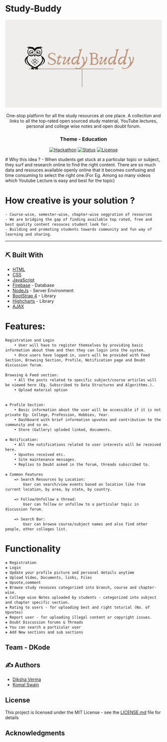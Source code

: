 # Study-Buddy
<p align="center">
  <a href="" rel="noopener">
    <img src="https://raw.githubusercontent.com/zenithexpo/Study-Buddy/master/StudyBird.png" alt="Project logo">
 </a>
</p>
<p align="center">  One-stop platform for all the study resources at one place. A collection and links to all the top-rated open sourced study material, YouTube lectures, personal and college wise notes and open doubt forum.
    <br> 
</p>
<h3 align="center">Theme - Education</h3>

<div align="center">

  [![Hackathon](https://img.shields.io/badge/hackathon-name-orange.svg)](https://codecamphackathon.netlify.app/) 
  [![Status](https://img.shields.io/badge/status-active-success.svg)]() 
  [![License](https://img.shields.io/badge/license-MIT-blue.svg)](LICENSE.md)

</div>
#  Why this idea ?
    - When students get stuck at a particular topic or subject, they surf and research online to find the right content. There are so much data and resouces available openly online that it becomes confusing and time consuming to select the right one.(For Eg. Among so many videos which Youtube Lecture is easy and best for the topic)
    
#  How creative is your solution ?
    - Course-wise, semester-wise, chapter-wise seggration of resources
    - We are bridging the gap of finding available top rated, free and best quality content resouces student look for.
    - Building and promoting students towards community and fun way of learning and sharing.

---
## ⛏️ Built With <a name = "tech_stack"></a>
- [HTML](https://developer.mozilla.org/en-US/docs/Web/HTML)
- [CSS](https://developer.mozilla.org/en-US/docs/Web/CSS)
- [JavaScript](https://www.javascript.com/)
- [Firebase](https://firebase.google.com/) - Database
- [NodeJs](https://nodejs.org/en/) - Server Environment
- [BootStrap 4](https://getbootstrap.com/) - Library
- [Highcharts](https://www.highcharts.com/) - Library
- [AJAX](https://jquery.com/)

# Features:


    Registration and Login 
        • User will have to register themselves by providing basic information about them and then they can login into the system. 
        • Once users have logged in, users will be provided with Feed Section, Browsing Section, Profile, Notification page and Doubt discussion forum. 

    Browsing & Feed section:   
        • All the posts related to specific subject/course articles will be viewed here (Eg. Subscribed to Data Structures and Algorithms.).
        • Upload material option 


    ❖ Profile Section:    
        • Basic information about the user will be accessible if it is not private Eg- College, Profession, Hobbies, Year. 
        • Dashboard with brief information upvotes and contribution to the community and so on. 
        • Store (Gallery) uploded linked, documents. 

    ❖ Notification: 
        • All the notifications related to user interests will be received here. 
        • Upvotes received etc. 
        • Site maintenance messages. 
        • Replies to Doubt asked in the forum, threads subscribed to.

    ❖ Common Features 
        => Search Resources by Location:
            User can search/view events based on location like from current location, by area, by state, by country.

        => Follow/Unfollow a thread:
            User can follow or unfollow to a particular topic in discussion forum. 

        => Search Bar: 
            User can browse course/subject names and also find other people, other colleges list.


#  Functionality
    ❖ Registration
    ❖ Login
    ❖ Update your profile picture and personal details anytime
    ❖ Upload Video, Documents, links, Files 
    ❖ Upvote,comment
    ❖ Browse study resouces categorized into branch, course and chapter-wise.
    ❖ College wise Notes uploaded by students - categorized into subject and chapter specific section.
    ❖ Rating to users - for uploading best and right toturial (No. of Upvotes)
    ❖ Report user - for uploading illegal content or copyright issues.
    ❖ Doubt Discussion forums & Threads
    ❖ You can search a particular user
    ❖ Add New sections and sub sections
## Team - DKode
## ✍️ Authors <a name = "authors"></a>
- [Diksha Verma](https://github.com/zenithexpo)
- [Komal Swain](https://github.com/SwainKomal)

## License

This project is licensed under the MIT License - see the [LICENSE.md](LICENSE.md) file for details

## Acknowledgments
<!--
* Hat tip to anyone whose code was used
* Inspiration
* etc -->

